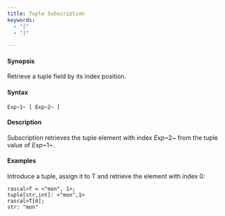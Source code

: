 ```yaml
---
title: Tuple Subscription
keywords:
  - "["
  - "]"

---
```


#### Synopsis

Retrieve a tuple field by its index position.

#### Syntax

`Exp~1~ [ Exp~2~ ]`

#### Description

Subscription retrieves the tuple element with index _Exp_~2~ from the tuple value of _Exp_~1~.

#### Examples

Introduce a tuple, assign it to T and retrieve the element with index 0:

```rascal-shell 
rascal>T = <"mon", 1>;
tuple[str,int]: <"mon",1>
rascal>T[0];
str: "mon"
```


